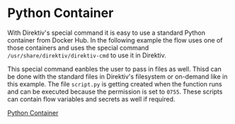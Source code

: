 # Python Container

With Direktiv's special command it is easy to use a standard Python container from Docker Hub. In the following example the flow uses one of those containers and uses the special command `/usr/share/direktiv/direktiv-cmd`
to use it in Direktiv. 

This special command eanbles the user to pass in files as well. Thisd can be done with the standard files in Direktiv's filesystem or on-demand like in this example. The file `script.py` is getting created when the function 
runs and can be executed because the permission is set to `0755`. These scripts can contain flow variables and secrets as well if required. 

[Python Container](wf.yaml)